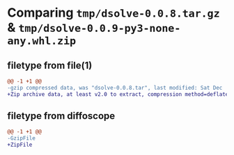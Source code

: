 # Comparing `tmp/dsolve-0.0.8.tar.gz` & `tmp/dsolve-0.0.9-py3-none-any.whl.zip`

## filetype from file(1)

```diff
@@ -1 +1 @@
-gzip compressed data, was "dsolve-0.0.8.tar", last modified: Sat Dec  3 00:11:47 2022, max compression
+Zip archive data, at least v2.0 to extract, compression method=deflate
```

## filetype from diffoscope

```diff
@@ -1 +1 @@
-GzipFile
+ZipFile
```

